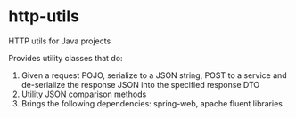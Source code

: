 # http-utils
HTTP utils for Java projects

Provides utility classes that do:
1) Given a request POJO, serialize to a JSON string, POST to a service and de-serialize the response JSON into the specified response DTO
2) Utility JSON comparison methods
3) Brings the following dependencies: spring-web, apache fluent libraries
